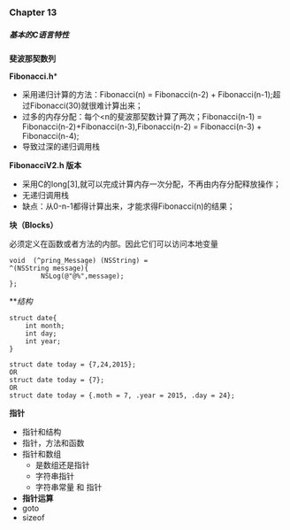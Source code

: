 ### Chapter 13
##### 基本的C语言特性

**斐波那契数列**

**Fibonacci.h***

- 采用递归计算的方法：Fibonacci(n) = Fibonacci(n-2) + Fibonacci(n-1);超过Fibonacci(30)就很难计算出来；
- 过多的内存分配：每个<n的斐波那契数计算了两次；Fibonacci(n-1) = Fibonacci(n-2)+Fibonacci(n-3),Fibonacci(n-2) = Fibonacci(n-3) + Fibonacci(n-4);
- 导致过深的递归调用栈

**FibonacciV2.h 版本**

- 采用C的long[3],就可以完成计算内存一次分配，不再由内存分配释放操作；
- 无递归调用栈
- 缺点：从0-n-1都得计算出来，才能求得Fibonacci(n)的结果；

**块（Blocks）**

必须定义在函数或者方法的内部。因此它们可以访问本地变量

```
void  (^pring_Message) (NSString) = 
^(NSString message){
        NSLog(@"@%",message);
};
```

***结构*

```
struct date{
    int month;
    int day;
    int year;
}

struct date today = {7,24,2015};
OR
struct date today = {7};
OR
struct date today = {.moth = 7, .year = 2015, .day = 24};
```


**指针**

- 指针和结构
- 指针，方法和函数
- 指针和数组
    - 是数组还是指针
    - 字符串指针
    - 字符串常量 和 指针
-  **指针运算**
- goto
- sizeof
